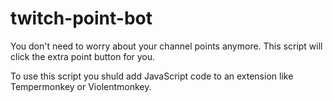 # twitch-point-bot
You don't need to worry about your channel points anymore. This script will click the extra point button for you.

To use this script you shuld add JavaScript code to an extension like Tempermonkey or Violentmonkey.
